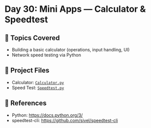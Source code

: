 # Day 30: Mini Apps — Calculator & Speedtest

## 📘 Topics Covered

- Building a basic calculator (operations, input handling, UI)
- Network speed testing via Python

## 🧪 Project Files

- Calculator: [`Calculator.py`](./Calculator.py)
- Speed Test: [`Speedtest.py`](./Speedtest.py)

## 🔗 References
- Python: https://docs.python.org/3/
- speedtest-cli: https://github.com/sivel/speedtest-cli

